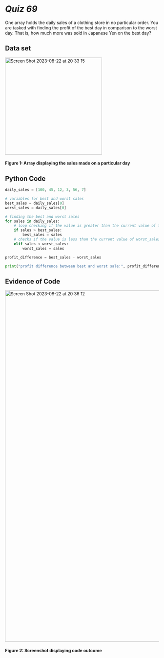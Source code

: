 # *Quiz 69*
One array holds the daily sales of a clothing store in no particular order. You are tasked with finding the profit of the best day in comparison to the worst day. That is, how much more was sold in Japanese Yen on the best day?

## Data set
<img width="317" alt="Screen Shot 2023-08-22 at 20 33 15" src="https://github.com/maytemirabel/Unit-3/assets/105724334/c40eeb41-8598-4513-9b0b-8a1f50ffc318">

#### Figure 1: Array displaying the sales made on a particular day

## Python Code
```.py
daily_sales = [100, 45, 12, 3, 56, 7]

# variables for best and worst sales
best_sales = daily_sales[0]
worst_sales = daily_sales[0]

# finding the best and worst sales
for sales in daily_sales:
    # loop checking if the value is greater than the current value of the best-sales
    if sales > best_sales:
        best_sales = sales
    # checks if the value is less than the current value of worst_sales: if so, the worst_sales variable is updated
    elif sales < worst_sales:
        worst_sales = sales

profit_difference = best_sales - worst_sales

print("profit difference between best and worst sale:", profit_difference)
```

## Evidence of Code
<img width="1148" alt="Screen Shot 2023-08-22 at 20 36 12" src="https://github.com/maytemirabel/year-2/assets/105724334/ca54fe0a-561d-410f-82cf-d2c73a176d27">

#### Figure 2: Screenshot displaying code outcome
